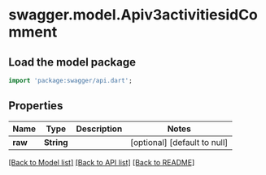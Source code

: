 # swagger.model.Apiv3activitiesidComment

## Load the model package
```dart
import 'package:swagger/api.dart';
```

## Properties
Name | Type | Description | Notes
------------ | ------------- | ------------- | -------------
**raw** | **String** |  | [optional] [default to null]

[[Back to Model list]](../README.md#documentation-for-models) [[Back to API list]](../README.md#documentation-for-api-endpoints) [[Back to README]](../README.md)


